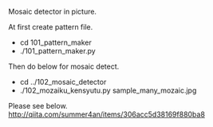 Mosaic detector in picture.

At first create pattern file.
* cd 101_pattern_maker
* ./101_pattern_maker.py

Then do below for mosaic detect.
* cd ../102_mosaic_detector
* ./102_mozaiku_kensyutu.py sample_many_mozaic.jpg

Please see below.
  http://qiita.com/summer4an/items/306acc5d38169f880ba8
